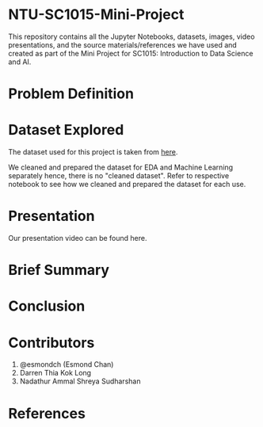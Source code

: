 # NTU-SC1015-Mini-Project
This repository contains all the Jupyter Notebooks, datasets, images, video presentations, and the source materials/references we have used and created as part of the Mini Project for SC1015: Introduction to Data Science and AI.
# Problem Definition
# Dataset Explored 
The dataset used for this project is taken from [here](https://www.kaggle.com/datasets/shivamb/ideal-student-life-survey/).

We cleaned and prepared the dataset for EDA and Machine Learning separately hence, there is no "cleaned dataset". Refer to respective notebook to see how we cleaned and prepared the dataset for each use.
# Presentation
Our presentation video can be found here.
# Brief Summary
# Conclusion
# Contributors
1. @esmondch (Esmond Chan)
2. Darren Thia Kok Long
3. Nadathur Ammal Shreya Sudharshan
# References
